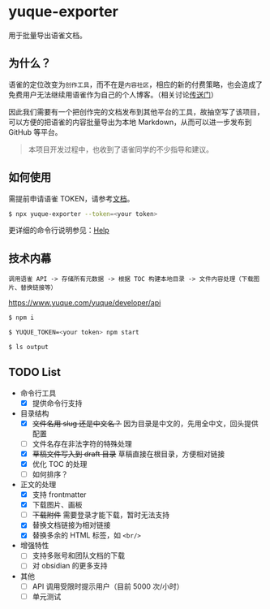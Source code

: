 # yuque-exporter

用于批量导出语雀文档。

## 为什么？

语雀的定位改变为`创作工具`，而不在是`内容社区`，相应的新的付费策略，也会造成了免费用户无法继续用语雀作为自己的个人博客。（相关讨论[传送门](https://www.zhihu.com/question/562238887)）

因此我们需要有一个把创作完的文档发布到其他平台的工具，故抽空写了该项目，可以方便的把语雀的内容批量导出为本地 Markdown，从而可以进一步发布到 GitHub 等平台。

> 本项目开发过程中，也收到了语雀同学的不少指导和建议。


## 如何使用

需提前申请语雀 TOKEN，请参考[文档](https://www.yuque.com/yuque/developer/api#785a3731)。

```bash
$ npx yuque-exporter --token=<your token>
```

更详细的命令行说明参见：[Help](./src/bin/help.md)


## 技术内幕

`调用语雀 API -> 存储所有元数据 -> 根据 TOC 构建本地目录 -> 文件内容处理（下载图片、替换链接等）`

https://www.yuque.com/yuque/developer/api

```bash
$ npm i

$ YUQUE_TOKEN=<your token> npm start

$ ls output
```


## TODO List

- 命令行工具
  - [x] 提供命令行支持
- 目录结构
  - [x] ~~文件名用 slug 还是中文名？~~ 因为目录是中文的，先用全中文，回头提供配置
  - [ ] 文件名存在非法字符的特殊处理
  - [x] ~~草稿文件写入到 draft 目录~~ 草稿直接在根目录，方便相对链接
  - [x] 优化 TOC 的处理
  - [ ] 如何排序？
- 正文的处理
  - [x] 支持 frontmatter
  - [x] 下载图片、画板
  - [ ] ~~下载附件~~ 需要登录才能下载，暂时无法支持
  - [x] 替换文档链接为相对链接
  - [x] 替换多余的 HTML 标签，如 `<br/>`
- 增强特性
  - [ ] 支持多账号和团队文档的下载
  - [ ] 对 obsidian 的更多支持
- 其他
  - [ ] API 调用受限时提示用户（目前 5000 次/小时）
  - [ ] 单元测试

